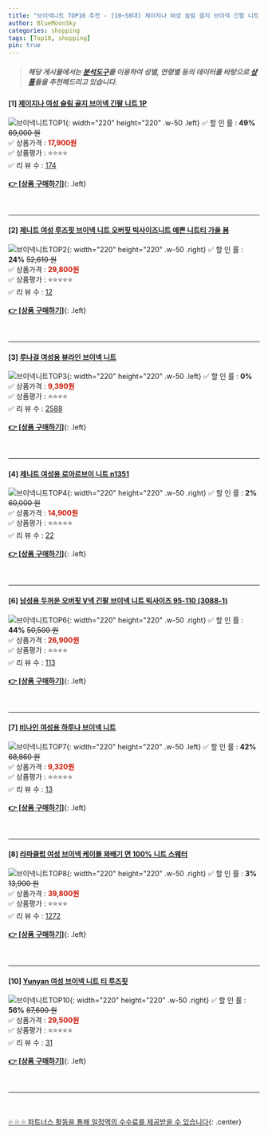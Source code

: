 ```yaml
---
title: "브이넥니트 TOP10 추천 - [10~50대] 제이지나 여성 슬림 골지 브이넥 긴팔 니트 1P"
author: BlueMoonSky
categories: shopping
tags: [Top10, shopping]
pin: true
---
```


> ##### 해당 게시물에서는 [**분석도구**](https://itemscout.io/)를 이용하여 **성별**, **연령별** 등의 데이터를 바탕으로 [**상품**](https://link.coupang.com/a/baae76)들을 추천해드리고 있습니다.

#### [1] [제이지나 여성 슬림 골지 브이넥 긴팔 니트 1P](https://link.coupang.com/re/AFFSDP?lptag=AF5964186&subid=bluemoonsky6999&pageKey=7553520376&traceid=V0-153&itemId=19884224831&vendorItemId=86984658472)
![브이넥니트TOP1](https://thumbnail7.coupangcdn.com/thumbnails/remote/230x230ex/image/vendor_inventory/725b/4a935ba3b4ed7652cab58b3849419e0bf40a0f8f92744c9830ee98c4cd3e.jpg){: width="220" height="220" .w-50 .left}
✅ 할 인 률 : **49%** ~~<del class="base-price"> 69,000  </del>원~~<br>
✅ 상품가격 : <span style="color:#cb1400"> **17,900원** </span><br>
✅ 상품평가 : ⭐⭐⭐⭐<br>
✅ 리 뷰 수 : [174](https://link.coupang.com/re/AFFSDP?lptag=AF5964186&subid=bluemoonsky6999&pageKey=7553520376&traceid=V0-153&itemId=19884224831&vendorItemId=86984658472)<br>
<br>
[**👉  [상품 구매하기]**](https://link.coupang.com/re/AFFSDP?lptag=AF5964186&subid=bluemoonsky6999&pageKey=7553520376&traceid=V0-153&itemId=19884224831&vendorItemId=86984658472){: .left}
<br>
<br>
<br>

***

#### [2] [제니트 여성 루즈핏 브이넥 니트 오버핏 빅사이즈니트 예쁜 니트티 가을 봄](https://link.coupang.com/re/AFFSDP?lptag=AF5964186&subid=bluemoonsky6999&pageKey=1076567057&traceid=V0-153&itemId=3362576940&vendorItemId=79336715555)
![브이넥니트TOP2](https://thumbnail6.coupangcdn.com/thumbnails/remote/230x230ex/image/vendor_inventory/e89e/79f0559561866f97c04cf2f1e67f7fd401015a64046e4614cbf3ca46608e.jpg){: width="220" height="220" .w-50 .right}
✅ 할 인 률 : **24%** ~~<del class="base-price"> 52,610  </del>원~~<br>
✅ 상품가격 : <span style="color:#cb1400"> **29,800원** </span><br>
✅ 상품평가 : ⭐⭐⭐⭐⭐<br>
✅ 리 뷰 수 : [12](https://link.coupang.com/re/AFFSDP?lptag=AF5964186&subid=bluemoonsky6999&pageKey=1076567057&traceid=V0-153&itemId=3362576940&vendorItemId=79336715555)<br>
<br>
[**👉  [상품 구매하기]**](https://link.coupang.com/re/AFFSDP?lptag=AF5964186&subid=bluemoonsky6999&pageKey=1076567057&traceid=V0-153&itemId=3362576940&vendorItemId=79336715555){: .left}
<br>
<br>
<br>

***

#### [3] [루나걸 여성용 뷰라인 브이넥 니트](https://link.coupang.com/re/AFFSDP?lptag=AF5964186&subid=bluemoonsky6999&pageKey=1975818928&traceid=V0-153&itemId=3361067721&vendorItemId=71347811896)
![브이넥니트TOP3](https://thumbnail10.coupangcdn.com/thumbnails/remote/230x230ex/image/retail/images/2020/08/12/11/6/1a4b2484-da68-4257-a428-e77283facf8c.jpg){: width="220" height="220" .w-50 .left}
✅ 할 인 률 : **0%** <br>
✅ 상품가격 : <span style="color:#cb1400"> **9,390원** </span><br>
✅ 상품평가 : ⭐⭐⭐⭐<br>
✅ 리 뷰 수 : [2588](https://link.coupang.com/re/AFFSDP?lptag=AF5964186&subid=bluemoonsky6999&pageKey=1975818928&traceid=V0-153&itemId=3361067721&vendorItemId=71347811896)<br>
<br>
[**👉  [상품 구매하기]**](https://link.coupang.com/re/AFFSDP?lptag=AF5964186&subid=bluemoonsky6999&pageKey=1975818928&traceid=V0-153&itemId=3361067721&vendorItemId=71347811896){: .left}
<br>
<br>
<br>

***

#### [4] [제니트 여성용 로아르브이 니트 n1351](https://link.coupang.com/re/AFFSDP?lptag=AF5964186&subid=bluemoonsky6999&pageKey=6106251986&traceid=V0-153&itemId=11477805031&vendorItemId=78753156062)
![브이넥니트TOP4](https://thumbnail7.coupangcdn.com/thumbnails/remote/230x230ex/image/rs_quotation_api/csr5ubxo/5c1f366b376f46d5a8f08018d3dcc9f9.jpg){: width="220" height="220" .w-50 .right}
✅ 할 인 률 : **2%** ~~<del class="base-price"> 60,000  </del>원~~<br>
✅ 상품가격 : <span style="color:#cb1400"> **14,900원** </span><br>
✅ 상품평가 : ⭐⭐⭐⭐⭐<br>
✅ 리 뷰 수 : [22](https://link.coupang.com/re/AFFSDP?lptag=AF5964186&subid=bluemoonsky6999&pageKey=6106251986&traceid=V0-153&itemId=11477805031&vendorItemId=78753156062)<br>
<br>
[**👉  [상품 구매하기]**](https://link.coupang.com/re/AFFSDP?lptag=AF5964186&subid=bluemoonsky6999&pageKey=6106251986&traceid=V0-153&itemId=11477805031&vendorItemId=78753156062){: .left}
<br>
<br>
<br>

***

#### [6] [남성용 두꺼운 오버핏 V넥 긴팔 브이넥 니트 빅사이즈 95-110 (3088-1)](https://link.coupang.com/re/AFFSDP?lptag=AF5964186&subid=bluemoonsky6999&pageKey=6299496780&traceid=V0-153&itemId=13237677838&vendorItemId=80080181196)
![브이넥니트TOP6](https://thumbnail9.coupangcdn.com/thumbnails/remote/230x230ex/image/vendor_inventory/1688/1e4cf415c017159fdd7ddb0295a44f99ab31efa9e717e64334267593a2d7.png){: width="220" height="220" .w-50 .right}
✅ 할 인 률 : **44%** ~~<del class="base-price"> 50,500  </del>원~~<br>
✅ 상품가격 : <span style="color:#cb1400"> **26,900원** </span><br>
✅ 상품평가 : ⭐⭐⭐⭐<br>
✅ 리 뷰 수 : [113](https://link.coupang.com/re/AFFSDP?lptag=AF5964186&subid=bluemoonsky6999&pageKey=6299496780&traceid=V0-153&itemId=13237677838&vendorItemId=80080181196)<br>
<br>
[**👉  [상품 구매하기]**](https://link.coupang.com/re/AFFSDP?lptag=AF5964186&subid=bluemoonsky6999&pageKey=6299496780&traceid=V0-153&itemId=13237677838&vendorItemId=80080181196){: .left}
<br>
<br>
<br>

***

#### [7] [비나인 여성용 하루나 브이넥 니트](https://link.coupang.com/re/AFFSDP?lptag=AF5964186&subid=bluemoonsky6999&pageKey=6366302002&traceid=V0-153&itemId=13463208965&vendorItemId=80936073403)
![브이넥니트TOP7](https://thumbnail7.coupangcdn.com/thumbnails/remote/230x230ex/image/rs_quotation_api/sj8bxgaj/98b2944a0f3a4d8dbac47d5119df74cf.jpg){: width="220" height="220" .w-50 .left}
✅ 할 인 률 : **42%** ~~<del class="base-price"> 68,860  </del>원~~<br>
✅ 상품가격 : <span style="color:#cb1400"> **9,320원** </span><br>
✅ 상품평가 : ⭐⭐⭐⭐⭐<br>
✅ 리 뷰 수 : [13](https://link.coupang.com/re/AFFSDP?lptag=AF5964186&subid=bluemoonsky6999&pageKey=6366302002&traceid=V0-153&itemId=13463208965&vendorItemId=80936073403)<br>
<br>
[**👉  [상품 구매하기]**](https://link.coupang.com/re/AFFSDP?lptag=AF5964186&subid=bluemoonsky6999&pageKey=6366302002&traceid=V0-153&itemId=13463208965&vendorItemId=80936073403){: .left}
<br>
<br>
<br>

***

#### [8] [라파클럽 여성 브이넥 케이블 꽈배기 면 100% 니트 스웨터](https://link.coupang.com/re/AFFSDP?lptag=AF5964186&subid=bluemoonsky6999&pageKey=7085109359&traceid=V0-153&itemId=17639905944&vendorItemId=84820878858)
![브이넥니트TOP8](https://thumbnail8.coupangcdn.com/thumbnails/remote/230x230ex/image/vendor_inventory/3a06/8f32147b152fe3f7ddca8b6036c61c06bc2106220392c67e904651b5b48b.jpg){: width="220" height="220" .w-50 .right}
✅ 할 인 률 : **3%** ~~<del class="base-price"> 13,900  </del>원~~<br>
✅ 상품가격 : <span style="color:#cb1400"> **39,800원** </span><br>
✅ 상품평가 : ⭐⭐⭐⭐<br>
✅ 리 뷰 수 : [1272](https://link.coupang.com/re/AFFSDP?lptag=AF5964186&subid=bluemoonsky6999&pageKey=7085109359&traceid=V0-153&itemId=17639905944&vendorItemId=84820878858)<br>
<br>
[**👉  [상품 구매하기]**](https://link.coupang.com/re/AFFSDP?lptag=AF5964186&subid=bluemoonsky6999&pageKey=7085109359&traceid=V0-153&itemId=17639905944&vendorItemId=84820878858){: .left}
<br>
<br>
<br>

***

#### [10] [Yunyan 여성 브이넥 니트 티 루즈핏](https://link.coupang.com/re/AFFSDP?lptag=AF5964186&subid=bluemoonsky6999&pageKey=7031268849&traceid=V0-153&itemId=17353207625&vendorItemId=87040652772)
![브이넥니트TOP10](https://thumbnail6.coupangcdn.com/thumbnails/remote/230x230ex/image/vendor_inventory/b629/e2661e47b176d8694ce9a36c0a91385fb91902270ee1a71a8ac04b79e869.jpg){: width="220" height="220" .w-50 .right}
✅ 할 인 률 : **56%** ~~<del class="base-price"> 87,600  </del>원~~<br>
✅ 상품가격 : <span style="color:#cb1400"> **29,500원** </span><br>
✅ 상품평가 : ⭐⭐⭐⭐⭐<br>
✅ 리 뷰 수 : [31](https://link.coupang.com/re/AFFSDP?lptag=AF5964186&subid=bluemoonsky6999&pageKey=7031268849&traceid=V0-153&itemId=17353207625&vendorItemId=87040652772)<br>
<br>
[**👉  [상품 구매하기]**](https://link.coupang.com/re/AFFSDP?lptag=AF5964186&subid=bluemoonsky6999&pageKey=7031268849&traceid=V0-153&itemId=17353207625&vendorItemId=87040652772){: .left}
<br>
<br>
<br>

***
<br><br>[💦 💦 💦 파트너스 활동을 통해 일정액의 수수료를 제공받을 수 있습니다](https://link.coupang.com/a/baae76){: .center}